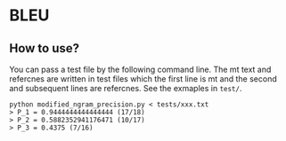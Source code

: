 # BLEU

## How to use?

You can pass a test file by the following command line.
The mt text and refercnes are written in test files which the first line is mt and the second and subsequent lines are refercnes. See the exmaples in `test/`.
```
python modified_ngram_precision.py < tests/xxx.txt
> P_1 = 0.9444444444444444 (17/18)
> P_2 = 0.5882352941176471 (10/17)
> P_3 = 0.4375 (7/16)
```
